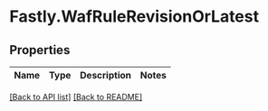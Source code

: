 # Fastly.WafRuleRevisionOrLatest

## Properties

Name | Type | Description | Notes
------------ | ------------- | ------------- | -------------


[[Back to API list]](../../README.md#endpoints) [[Back to README]](../../README.md)
